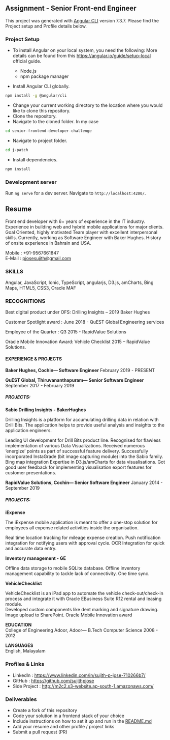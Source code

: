 
## Assignment - Senior Front-end Engineer
   This project was generated with [Angular CLI](https://github.com/angular/angular-cli) version 7.3.7.
   Please find the Project setup and Profile details below.
   
### Project Setup

* To install Angular on your local system, you need the following: More details can be found from this https://angular.io/guide/setup-local official guide.
  - Node.js
  - npm package manager

* Install Angular CLI globally.

```bash
npm install -g @angular/cli
```
* Change your current working directory to the location where you would like to clone this repository.
* Clone the repository.
* Navigate to the cloned folder. In my case 
```bash
cd senior-frontend-developer-challenge
```
* Navigate to project folder.
```bash
cd j-patch
```
* Install dependencies.
```bash
npm install
```
    
### Development server

Run `ng serve` for a dev server. Navigate to `http://localhost:4200/`.

## Resume

Front end developer with 6+ years of experience in the IT industry. Experience in building web and hybrid mobile applications for major clients. Goal Oriented, highly motivated Team player with excellent interpersonal skills. Currently, working as Software Engineer with Baker Hughes. History of onsite experience in Bahrain and USA.

Mobile : +91-9567661847  
E-Mail : pjosesujith@gmail.com

### SKILLS

Angular, JavaScript, Ionic,
TypeScript, angularjs, D3.js,
amCharts, Bing Maps, HTML5, CSS3, Oracle MAF

### RECOGNITIONS

Best digital product under OFS:   Drilling Insights – 2019 Baker Hughes

Customer Spotlight award                :   June 2018 - QuEST Global Engineering services

Employee of the Quarter                         :   Q3 2015 - RapidValue Solutions 

Oracle Mobile Innovation Award:   Vehicle Checklist 2015 – RapidValue Solutions.

#### EXPERIENCE & PROJECTS
**Baker Hughes, Cochin— Software Engineer**
February 2019 - PRESENT

**QuEST Global, Thiruvananthapuram— Senior Software Engineer**
September 2017 - February 2019

##### PROJECTS: 
**Sabio Drilling Insights - BakerHughes**

Drilling Insights is a platform for accumulating drilling data in relation with Drill Bits. The application helps to provide useful analysis and insights to the application engineers.
	
Leading UI development for Drill Bits product line.
Recognised for flawless implementation of various Data Visualizations.
Received numerous ‘energize’ points as part of successful feature delivery.
Successfully incorporated InstaGrade (bit image capturing module) into the Sabio family.
Bing map integration 
Expertise in D3.js/amCharts for data visualisations. 
Got good user feedback for implementing visualisation export features for customer presentations.

**RapidValue Solutions, Cochin— Senior Software Engineer**
January 2014 - September 2019

##### PROJECTS:  
**iExpense**

The iExpense mobile application is meant to offer a one-stop solution for employees all expense related activities inside the organisation. 

Real time location tracking for mileage expense creation.
Push notification integration for notifying users with approval cycle.
OCR Integration for quick and accurate data entry.



**Inventory management - GE**

Offline data storage to mobile SQLite database.
Offline inventory management capability to tackle lack of connectivity.
One time sync.


**VehicleChecklist** 

VehicleChecklist is an iPad app to automate the vehicle check-out/check-in process and integrate it with Oracle EBusiness Suite R12 rental and leasing module.    
Developed custom components like dent marking and signature drawing.
Image upload to SharePoint. 
Oracle Mobile Innovation award 

**EDUCATION**   
College of Engineering Adoor, Adoor— B.Tech Computer Science
2008 - 2012

**LANGUAGES**   
English, Malayalam



### Profiles & Links
- LinkedIn     : https://www.linkedin.com/in/sujith-p-jose-710266b7/
- GitHub       : https://github.com/sujithpjose
- Side Project : http://m2c2.s3-website.ap-south-1.amazonaws.com/

### Deliverables
- Create a fork of this repository
- Code your solution in a frontend stack of your choice
- Include instructions on how to set it up and run in the [README.md](README.md)
- Add your resume and other profile / project links
- Submit a pull request (PR)
